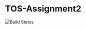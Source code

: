# TOS-Assignment2

[![Build Status](https://travis-ci.com/MGufo/TOS-Assignment2.svg?branch=master)](https://travis-ci.com/MGufo/TOS-Assignment2)

